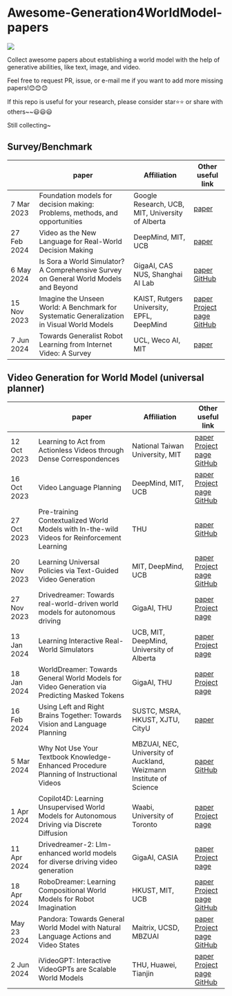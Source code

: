 # Awesome-Generation4WorldModel-papers

<img src="https://badges.toozhao.com/badges/01J00MRTXWE9M1J0X1X4NSJHS9/blue.svg" />

Collect awesome papers about establishing a world model with the help of generative abilities, like text, image, and video.

Feel free to request PR, issue, or e-mail me if you want to add more missing papers!😊😊😊

If this repo is useful for your research, please consider star⭐⭐ or share with others~~😃😃😃

Still collecting~




## Survey/Benchmark
|  	| paper 	| Affiliation|Other useful link 	|
|---	|---	|---	|---|
|7 Mar 2023|Foundation models for decision making: Problems, methods, and opportunities|Google Research, UCB, MIT, University of Alberta|[paper](https://arxiv.org/pdf/2303.04129)
|  27 Feb 2024	| Video as the New Language for Real-World Decision Making 	| DeepMind, MIT, UCB 	|[paper](https://arxiv.org/pdf/2402.17139)
| 6 May 2024 	| Is Sora a World Simulator? A Comprehensive Survey on General World Models and Beyond  	| GigaAI, CAS <br> NUS, Shanghai AI Lab|[paper](https://arxiv.org/pdf/2405.03520) <br>[GitHub](https://github.com/GigaAI-research/General-World-Models-Survey)	|
|15 Nov 2023| Imagine the Unseen World: A Benchmark for Systematic Generalization in Visual World Models|KAIST, Rutgers University, EPFL, DeepMind|[paper](https://proceedings.neurips.cc/paper_files/paper/2023/file/58af908d6293810f1a29e69bf723dc48-Paper-Datasets_and_Benchmarks.pdf)<br>[Project page](https://systematic-visual-imagination.github.io/)<br>[GitHub](https://github.com/systematic-visual-imagination/svib)
|7 Jun 2024|Towards Generalist Robot Learning from Internet Video: A Survey|UCL, Weco AI, MIT|[paper](https://arxiv.org/pdf/2404.19664)|


## Video Generation for World Model (universal planner)
|  	| paper 	| Affiliation|Other useful link 	|
|---	|---	|---	|---|
|12 Oct 2023|Learning to Act from Actionless Videos through Dense Correspondences|National Taiwan University, MIT|[paper](https://arxiv.org/pdf/2310.08576)<br>[Project page](https://flow-diffusion.github.io/)<br>[GitHub](https://github.com/flow-diffusion/AVDC)|
|16 Oct 2023|Video Language Planning|DeepMind, MIT, UCB|[paper](https://arxiv.org/pdf/2310.10625)<br> [Project page](https://video-language-planning.github.io/)<br>[GitHub](https://github.com/video-language-planning/vlp_code)
|27 Oct 2023|Pre-training Contextualized World Models with In-the-wild Videos for Reinforcement Learning|THU|[paper](https://proceedings.neurips.cc/paper_files/paper/2023/file/7ce1cbededb4b0d6202847ac1b484ee8-Paper-Conference.pdf)<br>[GitHub](https://github.com/thuml/ContextWM)
|20 Nov 2023|Learning Universal Policies via Text-Guided Video Generation|MIT, DeepMind, UCB|[paper](https://proceedings.neurips.cc/paper_files/paper/2023/file/1d5b9233ad716a43be5c0d3023cb82d0-Paper-Conference.pdf) <br> [Project page](https://universal-policy.github.io/) <br> [GitHub](https://github.com/flow-diffusion/AVDC)|
| 27 Nov 2023	| Drivedreamer: Towards real-world-driven world models for autonomous driving	| GigaAI, THU|[paper](https://arxiv.org/pdf/2309.09777) <br> [Project page](https://drivedreamer.github.io/)	|
|13 Jan 2024|Learning Interactive Real-World Simulators|UCB, MIT, DeepMind, University of Alberta|[paper](https://arxiv.org/pdf/2310.06114)<br> [Project page](https://universal-simulator.github.io/unisim/)
|18 Jan 2024|WorldDreamer: Towards General World Models for Video Generation via Predicting Masked Tokens|GigaAI, THU|[paper](https://arxiv.org/pdf/2401.09985) <br> [Project page](https://world-dreamer.github.io/)
|16 Feb 2024|Using Left and Right Brains Together: Towards Vision and Language Planning|SUSTC, MSRA, HKUST, XJTU, CityU|[paper](https://arxiv.org/pdf/2402.10534)|
|5 Mar 2024|Why Not Use Your Textbook Knowledge-Enhanced Procedure Planning of Instructional Videos|MBZUAI, NEC, University of Auckland, Weizmann Institute of Science| [paper](https://arxiv.org/pdf/2403.02782)<br>[GitHub](https://github.com/Ravindu-Yasas-Nagasinghe/KEPP)|
|1 Apr 2024|Copilot4D: Learning Unsupervised World Models for Autonomous Driving via Discrete Diffusion|Waabi, University of Toronto|[paper](https://arxiv.org/abs/2311.01017)<br>[Project page](https://waabi.ai/copilot-4d/)
|  11 Apr 2024	| Drivedreamer-2: Llm-enhanced world models for diverse driving video generation 	| GigaAI, CASIA	|[paper](https://arxiv.org/pdf/2403.06845) <br> [Project page](https://drivedreamer2.github.io/) 	|
|18 Apr 2024|RoboDreamer: Learning Compositional World Models for Robot Imagination|HKUST, MIT, UCB|[paper](https://arxiv.org/pdf/2404.12377)<br> [Project page](https://robovideo.github.io/) <br>[GitHub](https://github.com/rainbow979/robodreamer)
|May 23 2024|Pandora: Towards General World Model with Natural Language Actions and Video States|Maitrix, UCSD, MBZUAI|[paper](https://world-model.maitrix.org/assets/pandora.pdf)<br>[Project page](https://world-model.maitrix.org/)<br>[GitHub](https://github.com/maitrix-org/Pandora?tab=readme-ov-file)
| 2 Jun 2024|iVideoGPT: Interactive VideoGPTs are Scalable World Models|THU, Huawei, Tianjin|[paper](https://arxiv.org/pdf/2405.15223)<br> [Project page](https://thuml.github.io/iVideoGPT/)<br>[GitHub](https://github.com/thuml/iVideoGPT)

